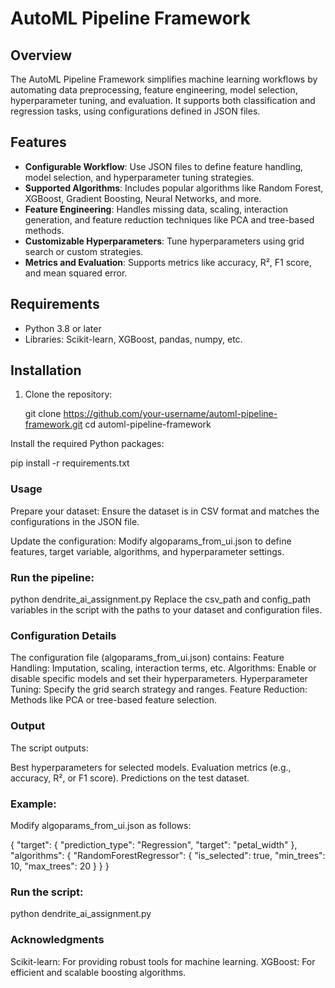 # AutoML Pipeline Framework

## Overview

The AutoML Pipeline Framework simplifies machine learning workflows by automating data preprocessing, feature engineering, model selection, hyperparameter tuning, and evaluation. It supports both classification and regression tasks, using configurations defined in JSON files.

## Features

- **Configurable Workflow**: Use JSON files to define feature handling, model selection, and hyperparameter tuning strategies.
- **Supported Algorithms**: Includes popular algorithms like Random Forest, XGBoost, Gradient Boosting, Neural Networks, and more.
- **Feature Engineering**: Handles missing data, scaling, interaction generation, and feature reduction techniques like PCA and tree-based methods.
- **Customizable Hyperparameters**: Tune hyperparameters using grid search or custom strategies.
- **Metrics and Evaluation**: Supports metrics like accuracy, R², F1 score, and mean squared error.

## Requirements

- Python 3.8 or later
- Libraries: Scikit-learn, XGBoost, pandas, numpy, etc.

## Installation

1. Clone the repository:
   
   git clone https://github.com/your-username/automl-pipeline-framework.git
   cd automl-pipeline-framework



Install the required Python packages:

pip install -r requirements.txt

### Usage

Prepare your dataset: Ensure the dataset is in CSV format and matches the configurations in the JSON file.

Update the configuration: Modify algoparams_from_ui.json to define features, target variable, algorithms, and hyperparameter settings.

### Run the pipeline:

python dendrite_ai_assignment.py
Replace the csv_path and config_path variables in the script with the paths to your dataset and configuration files.

### Configuration Details

The configuration file (algoparams_from_ui.json) contains:
Feature Handling: Imputation, scaling, interaction terms, etc.
Algorithms: Enable or disable specific models and set their hyperparameters.
Hyperparameter Tuning: Specify the grid search strategy and ranges.
Feature Reduction: Methods like PCA or tree-based feature selection.

### Output

The script outputs:

Best hyperparameters for selected models.
Evaluation metrics (e.g., accuracy, R², or F1 score).
Predictions on the test dataset.

### Example:

Modify algoparams_from_ui.json as follows:

{
  "target": {
    "prediction_type": "Regression",
    "target": "petal_width"
  },
  "algorithms": {
    "RandomForestRegressor": {
      "is_selected": true,
      "min_trees": 10,
      "max_trees": 20
    }
  }
}

### Run the script:

python dendrite_ai_assignment.py

### Acknowledgments

Scikit-learn: For providing robust tools for machine learning.
XGBoost: For efficient and scalable boosting algorithms.
